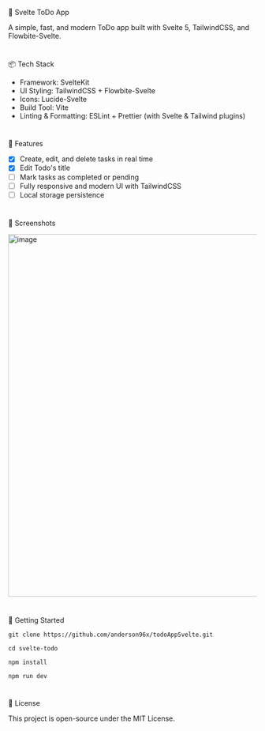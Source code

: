 📝 Svelte ToDo App

A simple, fast, and modern ToDo app built with Svelte 5, TailwindCSS, and Flowbite-Svelte.

# 
📦 Tech Stack
- Framework: SvelteKit
- UI Styling: TailwindCSS + Flowbite-Svelte
- Icons: Lucide-Svelte
- Build Tool: Vite
- Linting & Formatting: ESLint + Prettier (with Svelte & Tailwind plugins)
# 
🚀 Features
- [x] Create, edit, and delete tasks in real time
- [x] Edit Todo's title
- [ ] Mark tasks as completed or pending
- [ ] Fully responsive and modern UI with TailwindCSS
- [ ] Local storage persistence
# 
📸 Screenshots

<img width="1590" height="734" alt="image" src="https://github.com/user-attachments/assets/f4d49059-9755-49bc-a302-1d942f4c71e5" />

# 
🚀 Getting Started

`git clone https://github.com/anderson96x/todoAppSvelte.git`

`cd svelte-todo`

`npm install`

`npm run dev`
# 
📝 License

This project is open-source under the MIT License.
